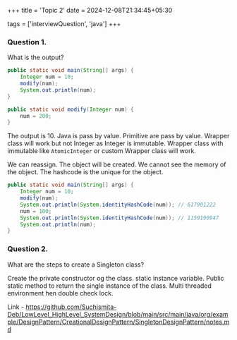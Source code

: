 +++
title = 'Topic 2'
date = 2024-12-08T21:34:45+05:30

tags = ['interviewQuestion', 'java']
+++

### Question 1.

What is the output?

```java
public static void main(String[] args) {
    Integer num = 10;
    modify(num);
    System.out.println(num);
}

public static void modify(Integer num) {
    num = 200;
}
```

The output is 10.
Java is pass by value. Primitive are pass by value. Wrapper class will work but not Integer as Integer is immutable.
Wrapper class with immutable like `AtomicInteger` or custom Wrapper class will work.

We can reassign. The object will be created. We cannot see the memory of the object. The hashcode is the unique for the
object.

```java
public static void main(String[] args) {
    Integer num = 10;
    modify(num);
    System.out.println(System.identityHashCode(num)); // 617901222
    num = 100;
    System.out.println(System.identityHashCode(num)); // 1159190947
    System.out.println(num);
}
```

### Question 2.

What are the steps to create a Singleton class?

Create the private constructor og the class. static instance variable. Public static method to return the single instance of the class. Multi threaded environment hen double check lock.

Link - https://github.com/Suchismita-Deb/LowLevel_HighLevel_SystemDesign/blob/main/src/main/java/org/example/DesignPattern/CreationalDesignPattern/SingletonDesignPattern/notes.md
